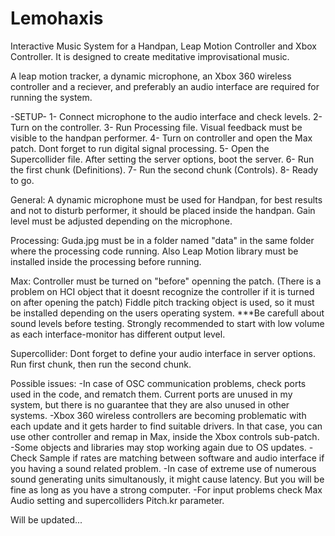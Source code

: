 # Lemohaxis
Interactive Music System for a Handpan, Leap Motion Controller and Xbox Controller.
It is designed to create meditative improvisational music.

A leap motion tracker, a dynamic microphone, an Xbox 360 wireless controller and a reciever, and preferably an audio interface are required for running the system. 

-SETUP-
1- Connect microphone to the audio interface and check levels. 
2- Turn on the controller.
3- Run Processing file. Visual feedback must be visible to the handpan performer. 
4- Turn on controller and open the Max patch. Dont forget to run digital signal processing.
5- Open the Supercollider file. After setting the server options, boot the server.
6- Run the first chunk (Definitions).
7- Run the second chunk (Controls).
8- Ready to go.

General:
A dynamic microphone must be used for Handpan, for best results and not to disturb performer, it should be placed inside the handpan. Gain level must be adjusted depending on the microphone. 


Processing:
Guda.jpg must be in a folder named "data" in the same folder where the processing code running.
Also Leap Motion library must be installed inside the processing before running.

Max:
Controller must be turned on "before" openning the patch. (There is a problem on HCI object that it doesnt recognize the controller if it is turned on after opening the patch)
Fiddle pitch tracking object is used, so it must be installed depending on the users operating system.
***Be carefull about sound levels before testing. Strongly recommended to start with low volume as each interface-monitor has different output level.

Supercollider:
Dont forget to define your audio interface in server options.
Run first chunk, then run the second chunk.

Possible issues:
-In case of OSC communication problems, check ports used in the code, and rematch them. Current ports are unused in my system, but there is no guarantee that they are also unused in other systems.
-Xbox 360 wireless controllers are becoming problematic with each update and it gets harder to find suitable drivers. In that case, you can use other controller and remap in Max, inside the Xbox controls sub-patch.
-Some objects and libraries may stop working again due to OS updates.
-Check Sample if rates are matching between software and audio interface if you having a sound related problem.
-In case of extreme use of numerous sound generating units simultanously, it might cause latency. But you will be fine as long as you have a strong computer.
-For input problems check Max Audio setting and supercolliders Pitch.kr parameter.

Will be updated...
